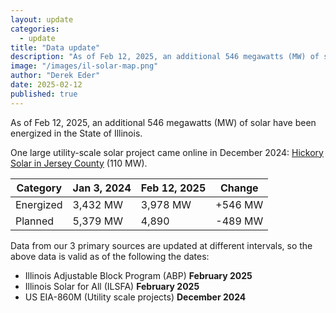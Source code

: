 ```yaml
---
layout: update
categories:
  - update
title: "Data update"
description: "As of Feb 12, 2025, an additional 546 megawatts (MW) of solar have been energized in the State of Illinois. One large utility-scale solar project came online in December 2024: Hickory Solar in Jersey County (110 MW)."
image: "/images/il-solar-map.png"
author: "Derek Eder"
date: 2025-02-12
published: true
---
```


As of Feb 12, 2025, an additional 546 megawatts (MW) of solar have been energized in the State of Illinois. 

One large utility-scale solar project came online in December 2024: [Hickory Solar in Jersey County](https://www.edpr.com/north-america/hickory-solar-park) (110 MW).

<table class='table'>
  <thead>
    <tr>
      <th>Category</th>
      <th>Jan 3, 2024</th>
      <th>Feb 12, 2025</th>
      <th>Change</th>
    </tr>
  </thead>
  <tbody>
    <tr>
      <td>Energized</td>
      <td>3,432 MW</td>
      <td>3,978 MW</td>
      <td>+546 MW</td>
    </tr>
    <tr>
      <td>Planned</td>
      <td>5,379 MW</td>
      <td>4,890</td>
      <td>-489 MW</td>
    </tr>
  </tbody>
</table>

Data from our 3 primary sources are updated at different intervals, so the above data is valid as of the following the dates:

* Illinois Adjustable Block Program (ABP) **February 2025**
* Illinois Solar for All (ILSFA) **February 2025**
* US EIA-860M (Utility scale projects) **December 2024**